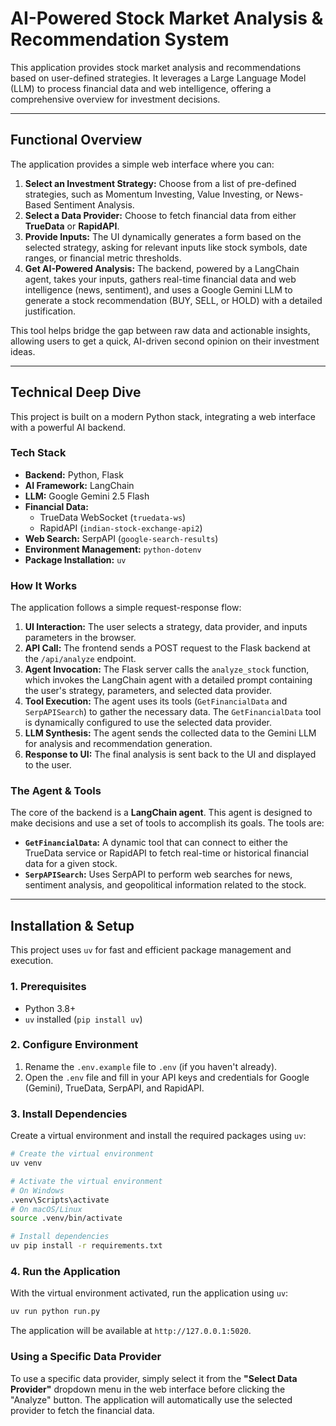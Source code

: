 # AI-Powered Stock Market Analysis & Recommendation System

This application provides stock market analysis and recommendations based on user-defined strategies. It leverages a Large Language Model (LLM) to process financial data and web intelligence, offering a comprehensive overview for investment decisions.

---

## Functional Overview

The application provides a simple web interface where you can:

1.  **Select an Investment Strategy:** Choose from a list of pre-defined strategies, such as Momentum Investing, Value Investing, or News-Based Sentiment Analysis.
2.  **Select a Data Provider:** Choose to fetch financial data from either **TrueData** or **RapidAPI**.
3.  **Provide Inputs:** The UI dynamically generates a form based on the selected strategy, asking for relevant inputs like stock symbols, date ranges, or financial metric thresholds.
4.  **Get AI-Powered Analysis:** The backend, powered by a LangChain agent, takes your inputs, gathers real-time financial data and web intelligence (news, sentiment), and uses a Google Gemini LLM to generate a stock recommendation (BUY, SELL, or HOLD) with a detailed justification.

This tool helps bridge the gap between raw data and actionable insights, allowing users to get a quick, AI-driven second opinion on their investment ideas.

---

## Technical Deep Dive

This project is built on a modern Python stack, integrating a web interface with a powerful AI backend.

### Tech Stack

*   **Backend:** Python, Flask
*   **AI Framework:** LangChain
*   **LLM:** Google Gemini 2.5 Flash
*   **Financial Data:** 
    *   TrueData WebSocket (`truedata-ws`)
    *   RapidAPI (`indian-stock-exchange-api2`)
*   **Web Search:** SerpAPI (`google-search-results`)
*   **Environment Management:** `python-dotenv`
*   **Package Installation:** `uv`

### How It Works

The application follows a simple request-response flow:

1.  **UI Interaction:** The user selects a strategy, data provider, and inputs parameters in the browser.
2.  **API Call:** The frontend sends a POST request to the Flask backend at the `/api/analyze` endpoint.
3.  **Agent Invocation:** The Flask server calls the `analyze_stock` function, which invokes the LangChain agent with a detailed prompt containing the user's strategy, parameters, and selected data provider.
4.  **Tool Execution:** The agent uses its tools (`GetFinancialData` and `SerpAPISearch`) to gather the necessary data. The `GetFinancialData` tool is dynamically configured to use the selected data provider.
5.  **LLM Synthesis:** The agent sends the collected data to the Gemini LLM for analysis and recommendation generation.
6.  **Response to UI:** The final analysis is sent back to the UI and displayed to the user.

### The Agent & Tools

The core of the backend is a **LangChain agent**. This agent is designed to make decisions and use a set of tools to accomplish its goals. The tools are:

*   **`GetFinancialData`:** A dynamic tool that can connect to either the TrueData service or RapidAPI to fetch real-time or historical financial data for a given stock.
*   **`SerpAPISearch`:** Uses SerpAPI to perform web searches for news, sentiment analysis, and geopolitical information related to the stock.

---

## Installation & Setup

This project uses `uv` for fast and efficient package management and execution.

### 1. Prerequisites

*   Python 3.8+
*   `uv` installed (`pip install uv`)

### 2. Configure Environment

1.  Rename the `.env.example` file to `.env` (if you haven't already).
2.  Open the `.env` file and fill in your API keys and credentials for Google (Gemini), TrueData, SerpAPI, and RapidAPI.

### 3. Install Dependencies

Create a virtual environment and install the required packages using `uv`:

```bash
# Create the virtual environment
uv venv

# Activate the virtual environment
# On Windows
.venv\Scripts\activate
# On macOS/Linux
source .venv/bin/activate

# Install dependencies
uv pip install -r requirements.txt
```

### 4. Run the Application

With the virtual environment activated, run the application using `uv`:

```bash
uv run python run.py
```

The application will be available at `http://127.0.0.1:5020`.

### Using a Specific Data Provider

To use a specific data provider, simply select it from the **"Select Data Provider"** dropdown menu in the web interface before clicking the "Analyze" button. The application will automatically use the selected provider to fetch the financial data.
